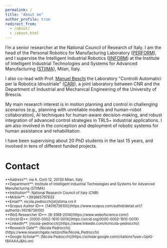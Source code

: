 ```yaml
---
permalink: /
title: "About me"
author_profile: true
redirect_from: 
  - /about/
  - /about.html
---
```


I’m a senior researcher at the National Council of Research of Italy. I am the head of the Personal Robotics for Manufacturing Laboratory ([PERFORM](https://www.stiima.cnr.it/about-stiima/laboratories-and-shopfloors/personal-robotics-for-manufacturing-laboratory/?lang=en)), and I supervise the Intelligent Industrial Robotics ([IINFORM](https://www.stiima.cnr.it/about-stiima/laboratories-and-shopfloors/intelligent-industrial-robotics-for-manufacturing-laboratory/?lang=en)) at the Institute of Intelligent Industrial Technologies and Systems for Advanced Manufacturing ([STIIMA](https://www.stiima.cnr.it/?lang=en)), Milan, Italy. 

I also co-lead with Prof. [Manuel Beschi](https://manuel-beschi.unibs.it/) the Laboratory "Controlli Automatici per la Robotica Idnustriale" ([CARI](https://cari.unibs.it/)), a joint laboratory between CNR and the Department of Industrial and Mechanical Engineering of the University of Brescia.

My main research interest is in motion planning and control in challenging scenarios (e.g., planning with unreliable models and human-robot collaboration),  AI techniques for human-aware decision-making, and robust integration of advanced control strategies in TRL5+ industrial applications. I am also involved in the conception and deployment of robotic systems for human assistance and rehabilitation.

I have been supervising about 20 PhD students in the last 15 years, and involved in tens of different funded projects. 

Contact
======

<span style="font-size:0.8em;">
  **Address**:       via A. Corti 12, 20133 Milan, Italy<br/>
  **Department**:    Institute of Intelligent Industrial Technologies and Systems for Advanced Manufacturing (STIIMA)<br/>
  **Institution**:   National Research Council of Italy (CNR)<br/>
  **Mobile**:        +393665797833<br/>
  **Email**:         nicola.pedrocchi[at]stiima.cnr.it<br/>
  **Scopus Author ID**: [14016736100](https://www.scopus.com/authid/detail.uri\?authorId=14016736100)<br/>
  **WoS Researcher ID**: [B-3188-2014](https://www.webofscience.com/)<br/>
  **Orcid ID**: [0000-0002-1610-001X](https://orcid.org/0000-0002-1610-001X)<br/>
  **LinkedIn**: [nicola-pedrocchi](https://www.linkedin.com/in/nicola-pedrocchi/)<br/>
  **Research Gate**: [Nicola Pedrocchi](https://www.researchgate.net/profile/Nicola_Pedrocchi)<br/>
  **Google Scholar**: [Nicola Pedrocchi](https://scholar.google.com/citations?user=UpiG-f8AAAAJ&hl=en)<br/>
</span>

